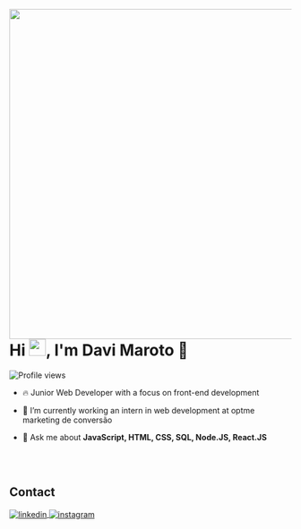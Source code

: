 <img align="right" height="590em"
src="https://raw.githubusercontent.com/gist/DaviMaroto/ccef07ac7c486bb1187f39547e47d33f/raw/e7dacbba5b41d47f9ee8b065bf29e5baa6540a48/githubcard.svg"/>

<h1 align="left">Hi <img src="https://raw.githubusercontent.com/kaueMarques/kaueMarques/master/hi.gif" height="30px">, I'm Davi Maroto 👋</h1>

<p align="left"> <img src="https://komarev.com/ghpvc/?username=DaviMaroto&color=yellow" alt="Profile views" /> </p>

- 🔥 Junior Web Developer with a focus on front-end development 

- 🔭 I’m currently working an intern in web development at optme marketing de conversão

- 💬 Ask me about **JavaScript, HTML, CSS, SQL, Node.JS, React.JS**

<br><br>

## Contact

<a href="https://www.linkedin.com/in/davimaroto/" target="_blank">
  <img align="center" src="https://img.shields.io/badge/-davimaroto-05122A?style=flat&logo=linkedin" alt="linkedin"/>
</a>
<a href="https://www.instagram.com/davi_maroto15/">
 <img align="center" src="https://img.shields.io/badge/-davimaroto-05122A?style=flat&logo=instagram" alt="instagram"/>
</a>
</p>


